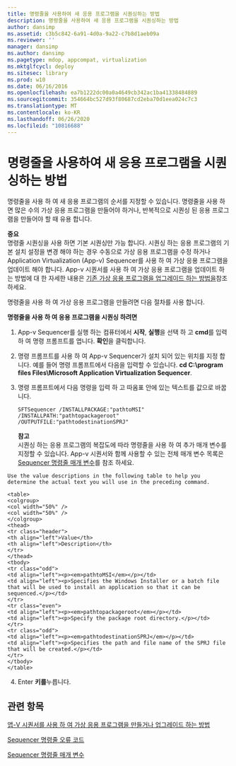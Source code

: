 ```yaml
---
title: 명령줄을 사용하여 새 응용 프로그램을 시퀀싱하는 방법
description: 명령줄을 사용하여 새 응용 프로그램을 시퀀싱하는 방법
author: dansimp
ms.assetid: c3b5c842-6a91-4d0a-9a22-c7b8d1aeb09a
ms.reviewer: ''
manager: dansimp
ms.author: dansimp
ms.pagetype: mdop, appcompat, virtualization
ms.mktglfcycl: deploy
ms.sitesec: library
ms.prod: w10
ms.date: 06/16/2016
ms.openlocfilehash: ea7b1222dc00a0a4649cb342ac1ba41338484889
ms.sourcegitcommit: 354664bc527d93f80687cd2eba70d1eea024c7c3
ms.translationtype: MT
ms.contentlocale: ko-KR
ms.lasthandoff: 06/26/2020
ms.locfileid: "10816688"
---
```

# 명령줄을 사용하여 새 응용 프로그램을 시퀀싱하는 방법


명령줄을 사용 하 여 새 응용 프로그램의 순서를 지정할 수 있습니다. 명령줄을 사용 하면 많은 수의 가상 응용 프로그램을 만들어야 하거나, 반복적으로 시퀀싱 된 응용 프로그램을 만들어야 할 때 유용 합니다.

**중요**  
명령줄 시퀀싱을 사용 하면 기본 시퀀싱만 가능 합니다. 시퀀싱 하는 응용 프로그램의 기본 설치 설정을 변경 해야 하는 경우 수동으로 가상 응용 프로그램을 수정 하거나 Application Virtualization (App-v) Sequencer를 사용 하 여 가상 응용 프로그램을 업데이트 해야 합니다. App-v 시퀀서를 사용 하 여 가상 응용 프로그램을 업데이트 하는 방법에 대 한 자세한 내용은 [기존 가상 응용 프로그램을 업그레이드 하는 방법을](how-to-upgrade-an-existing-virtual-application.md)참조 하세요.



명령줄을 사용 하 여 가상 응용 프로그램을 만들려면 다음 절차를 사용 합니다.

**명령줄을 사용 하 여 응용 프로그램을 시퀀싱 하려면**

1.  App-v Sequencer를 실행 하는 컴퓨터에서 **시작**, **실행**을 선택 하 고 **cmd**를 입력 하 여 명령 프롬프트를 엽니다. **확인**을 클릭합니다.

2.  명령 프롬프트를 사용 하 여 App-v Sequencer가 설치 되어 있는 위치를 지정 합니다. 예를 들어 명령 프롬프트에서 다음을 입력할 수 있습니다. **cd C:\\program files Files\\Microsoft Application Virtualization Sequencer**.

3.  명령 프롬프트에서 다음 명령을 입력 하 고 따옴표 안에 있는 텍스트를 값으로 바꿉니다.

    `SFTSequencer /INSTALLPACKAGE:"pathtoMSI" /INSTALLPATH:"pathtopackageroot" /OUTPUTFILE:"pathtodestinationSPRJ"`

    **참고**  
    시퀀싱 하는 응용 프로그램의 복잡도에 따라 명령줄을 사용 하 여 추가 매개 변수를 지정할 수 있습니다. App-v 시퀀서와 함께 사용할 수 있는 전체 매개 변수 목록은 [Sequencer 명령줄 매개 변수](sequencer-command-line-parameters.md)를 참조 하세요.



~~~
Use the value descriptions in the following table to help you determine the actual text you will use in the preceding command.

<table>
<colgroup>
<col width="50%" />
<col width="50%" />
</colgroup>
<thead>
<tr class="header">
<th align="left">Value</th>
<th align="left">Description</th>
</tr>
</thead>
<tbody>
<tr class="odd">
<td align="left"><p><em>pathtoMSI</em></p></td>
<td align="left"><p>Specifies the Windows Installer or a batch file that will be used to install an application so that it can be sequenced.</p></td>
</tr>
<tr class="even">
<td align="left"><p><em>pathtopackageroot</em></p></td>
<td align="left"><p>Specify the package root directory.</p></td>
</tr>
<tr class="odd">
<td align="left"><p><em>pathtodestinationSPRJ</em></p></td>
<td align="left"><p>Specifies the path and file name of the SPRJ file that will be created.</p></td>
</tr>
</tbody>
</table>
~~~



4. Enter **키를**누릅니다.

## 관련 항목


[앱-V 시퀀서를 사용 하 여 가상 응용 프로그램을 만들거나 업그레이드 하는 방법](how-to-create-or-upgrade-virtual-applications-using--the-app-v-sequencer.md)

[Sequencer 명령줄 오류 코드](sequencer-command-line-error-codes.md)

[Sequencer 명령줄 매개 변수](sequencer-command-line-parameters.md)









